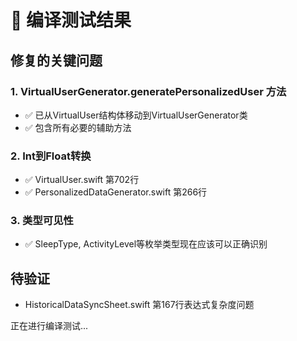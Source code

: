 # 🧪 编译测试结果

## 修复的关键问题

### 1. VirtualUserGenerator.generatePersonalizedUser 方法
- ✅ 已从VirtualUser结构体移动到VirtualUserGenerator类
- ✅ 包含所有必要的辅助方法

### 2. Int到Float转换
- ✅ VirtualUser.swift 第702行
- ✅ PersonalizedDataGenerator.swift 第266行

### 3. 类型可见性
- ✅ SleepType, ActivityLevel等枚举类型现在应该可以正确识别

## 待验证
- HistoricalDataSyncSheet.swift 第167行表达式复杂度问题

正在进行编译测试... 